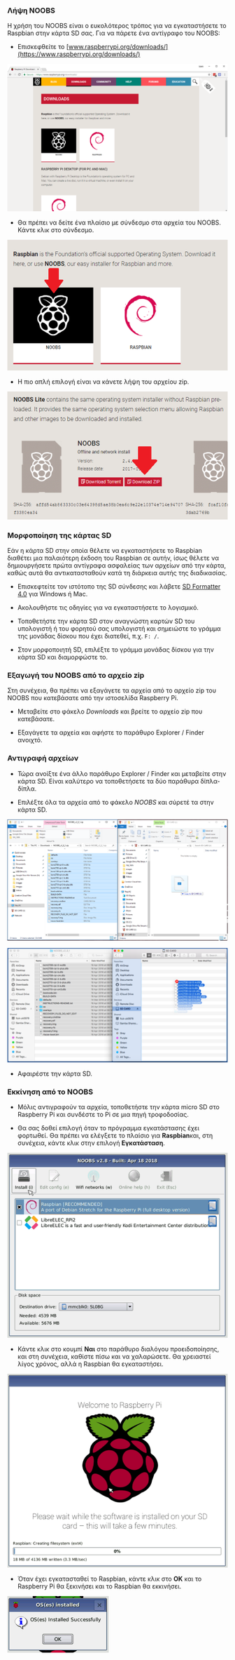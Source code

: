 ### Λήψη NOOBS

Η χρήση του NOOBS είναι ο ευκολότερος τρόπος για να εγκαταστήσετε το Raspbian στην κάρτα SD σας. Για να πάρετε ένα αντίγραφο του NOOBS:

+ Επισκεφθείτε το [www.raspberrypi.org/downloads/](https://www.raspberrypi.org/downloads/)

![Σελίδα λήψεων](images/downloads-page.png)

+ Θα πρέπει να δείτε ένα πλαίσιο με σύνδεσμο στα αρχεία του NOOBS. Κάντε κλικ στο σύνδεσμο.

![Κάντε κλικ στο NOOBS](images/click-noobs.png)

+ Η πιο απλή επιλογή είναι να κάνετε λήψη του αρχείου zip.

![Λήψη zip](images/download-zip.png)

### Μορφοποίηση της κάρτας SD

Εάν η κάρτα SD στην οποία θέλετε να εγκαταστήσετε το Raspbian διαθέτει μια παλαιότερη έκδοση του Raspbian σε αυτήν, ίσως θέλετε να δημιουργήσετε πρώτα αντίγραφα ασφαλείας των αρχείων από την κάρτα, καθώς αυτά θα αντικατασταθούν κατά τη διάρκεια αυτής της διαδικασίας.

+ Επισκεφτείτε τον ιστότοπο της SD σύνδεσης και λάβετε [SD Formatter 4.0](https://www.sdcard.org/downloads/formatter_4/index.html) για Windows ή Mac.

+ Ακολουθήστε τις οδηγίες για να εγκαταστήσετε το λογισμικό.

+ Τοποθετήστε την κάρτα SD στον αναγνώστη καρτών SD του υπολογιστή ή του φορητού σας υπολογιστή και σημειώστε το γράμμα της μονάδας δίσκου που έχει διατεθεί, π.χ. `F: /`.

+ Στον μορφοποιητή SD, επιλέξτε το γράμμα μονάδας δίσκου για την κάρτα SD και διαμορφώστε το.

### Εξαγωγή του NOOBS από το αρχείο zip

Στη συνέχεια, θα πρέπει να εξαγάγετε τα αρχεία από το αρχείο zip του NOOBS που κατεβάσατε από την ιστοσελίδα Raspberry Pi.

+ Μεταβείτε στο φάκελο *Downloads* και βρείτε το αρχείο zip που κατεβάσατε.

+ Εξαγάγετε τα αρχεία και αφήστε το παράθυρο Explorer / Finder ανοιχτό.

### Αντιγραφή αρχείων

+ Τώρα ανοίξτε ένα άλλο παράθυρο Explorer / Finder και μεταβείτε στην κάρτα SD. Είναι καλύτερο να τοποθετήσετε τα δύο παράθυρα δίπλα-δίπλα.

+ Επιλέξτε όλα τα αρχεία από το φάκελο *NOOBS* και σύρετέ τα στην κάρτα SD.

![αντιγραφή παραθύρων](images/copy3.png)

![αντιγραφή macos](images/macos_copy.png)

+ Αφαιρέστε την κάρτα SD.

### Εκκίνηση από το NOOBS

+ Μόλις αντιγραφούν τα αρχεία, τοποθετήστε την κάρτα micro SD στο Raspberry Pi και συνδέστε το Pi σε μια πηγή τροφοδοσίας.

+ Θα σας δοθεί επιλογή όταν το πρόγραμμα εγκατάστασης έχει φορτωθεί. Θα πρέπει να ελέγξετε το πλαίσιο για **Raspbian**και, στη συνέχεια, κάντε κλικ στην επιλογή **Εγκατάσταση**.

![εγκαθιστώ](images/install.png)

+ Κάντε κλικ στο κουμπί **Ναι** στο παράθυρο διαλόγου προειδοποίησης, και στη συνέχεια, καθίστε πίσω και να χαλαρώσετε. Θα χρειαστεί λίγος χρόνος, αλλά η Raspbian θα εγκαταστήσει.

![εγκατάσταση](images/installing.png)

+ Όταν έχει εγκατασταθεί το Raspbian, κάντε κλικ στο **OK** και το Raspberry Pi θα ξεκινήσει και το Raspbian θα εκκινήσει.

![εγκατασταθεί](images/installed.png)